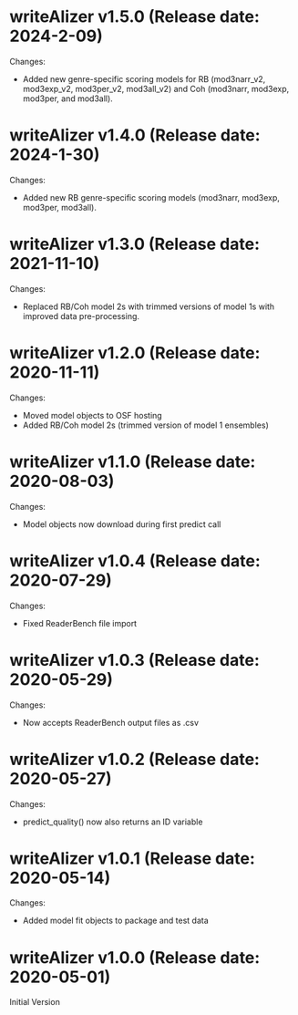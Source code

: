 writeAlizer v1.5.0 (Release date: 2024-2-09)
==============
Changes: 
* Added new genre-specific scoring models for RB (mod3narr_v2, mod3exp_v2, mod3per_v2, mod3all_v2)
and Coh (mod3narr, mod3exp, mod3per, and mod3all).

writeAlizer v1.4.0 (Release date: 2024-1-30)
==============
Changes:
* Added new RB genre-specific scoring models (mod3narr, mod3exp, mod3per, mod3all).

writeAlizer v1.3.0 (Release date: 2021-11-10)
==============
Changes:
* Replaced RB/Coh model 2s with trimmed versions of model 1s with improved data pre-processing. 

writeAlizer v1.2.0 (Release date: 2020-11-11)
==============
Changes:
* Moved model objects to OSF hosting
* Added RB/Coh model 2s (trimmed version of model 1 ensembles)

writeAlizer v1.1.0 (Release date: 2020-08-03)
==============
Changes:
* Model objects now download during first predict call

writeAlizer v1.0.4 (Release date: 2020-07-29)
==============
Changes:
* Fixed ReaderBench file import

writeAlizer v1.0.3 (Release date: 2020-05-29)
==============
Changes:
* Now accepts ReaderBench output files as .csv

writeAlizer v1.0.2 (Release date: 2020-05-27)
==============
Changes:
* predict_quality() now also returns an ID variable

writeAlizer v1.0.1 (Release date: 2020-05-14)
==============
Changes:
* Added model fit objects to package and test data

writeAlizer v1.0.0 (Release date: 2020-05-01)
==============
Initial Version
